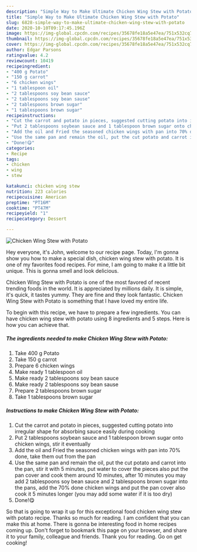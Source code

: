 ```yaml
---
description: "Simple Way to Make Ultimate Chicken Wing Stew with Potato"
title: "Simple Way to Make Ultimate Chicken Wing Stew with Potato"
slug: 6828-simple-way-to-make-ultimate-chicken-wing-stew-with-potato
date: 2020-10-10T09:17:45.196Z
image: https://img-global.cpcdn.com/recipes/35678fe18a5e47ea/751x532cq70/chicken-wing-stew-with-potato-recipe-main-photo.jpg
thumbnail: https://img-global.cpcdn.com/recipes/35678fe18a5e47ea/751x532cq70/chicken-wing-stew-with-potato-recipe-main-photo.jpg
cover: https://img-global.cpcdn.com/recipes/35678fe18a5e47ea/751x532cq70/chicken-wing-stew-with-potato-recipe-main-photo.jpg
author: Edgar Parsons
ratingvalue: 4.2
reviewcount: 10419
recipeingredient:
- "400 g Potato"
- "150 g carrot"
- "6 chicken wings"
- "1 tablespoon oil"
- "2 tablespoons soy bean sauce"
- "2 tablespoons soy bean sause"
- "2 tablespoons brown sugar"
- "1 tablespoons brown sugar"
recipeinstructions:
- "Cut the carrot and potato in pieces, suggested cutting potato into irregular shape for absorbing sauce easily during cooking"
- "Put 2 tablespoons soybean sauce and 1 tablespoon brown sugar onto chicken wings, stir it eventually"
- "Add the oil and Fried the seasoned chicken wings with pan into 70% done, take them out from the pan"
- "Use the same pan and remain the oil, put the cut potato and carrot into the pan, stir it with 5 minutes, put water to cover the pieces also put the pan cover and cook them around 10 minutes, after 10 minutes you may add 2 tablespoons soy bean sauce and 2 tablespoons brown sugar into the pans, add the 70% done chicken wings and put the pan cover also cook it 5 minutes longer (you may add some water if it is too dry)"
- "Done!😋"
categories:
- Recipe
tags:
- chicken
- wing
- stew

katakunci: chicken wing stew 
nutrition: 223 calories
recipecuisine: American
preptime: "PT16M"
cooktime: "PT47M"
recipeyield: "1"
recipecategory: Dessert

---
```



![Chicken Wing Stew with Potato](https://img-global.cpcdn.com/recipes/35678fe18a5e47ea/751x532cq70/chicken-wing-stew-with-potato-recipe-main-photo.jpg)

Hey everyone, it's John, welcome to our recipe page. Today, I'm gonna show you how to make a special dish, chicken wing stew with potato. It is one of my favorites food recipes. For mine, I am going to make it a little bit unique. This is gonna smell and look delicious.



Chicken Wing Stew with Potato is one of the most favored of recent trending foods in the world. It is appreciated by millions daily. It is simple, it's quick, it tastes yummy. They are fine and they look fantastic. Chicken Wing Stew with Potato is something that I have loved my entire life.


To begin with this recipe, we have to prepare a few ingredients. You can have chicken wing stew with potato using 8 ingredients and 5 steps. Here is how you can achieve that.

<!--inarticleads1-->

##### The ingredients needed to make Chicken Wing Stew with Potato:

1. Take 400 g Potato
1. Take 150 g carrot
1. Prepare 6 chicken wings
1. Make ready 1 tablespoon oil
1. Make ready 2 tablespoons soy bean sauce
1. Make ready 2 tablespoons soy bean sause
1. Prepare 2 tablespoons brown sugar
1. Take 1 tablespoons brown sugar




<!--inarticleads2-->

##### Instructions to make Chicken Wing Stew with Potato:

1. Cut the carrot and potato in pieces, suggested cutting potato into irregular shape for absorbing sauce easily during cooking
1. Put 2 tablespoons soybean sauce and 1 tablespoon brown sugar onto chicken wings, stir it eventually
1. Add the oil and Fried the seasoned chicken wings with pan into 70% done, take them out from the pan
1. Use the same pan and remain the oil, put the cut potato and carrot into the pan, stir it with 5 minutes, put water to cover the pieces also put the pan cover and cook them around 10 minutes, after 10 minutes you may add 2 tablespoons soy bean sauce and 2 tablespoons brown sugar into the pans, add the 70% done chicken wings and put the pan cover also cook it 5 minutes longer (you may add some water if it is too dry)
1. Done!😋




So that is going to wrap it up for this exceptional food chicken wing stew with potato recipe. Thanks so much for reading. I am confident that you can make this at home. There is gonna be interesting food in home recipes coming up. Don't forget to bookmark this page on your browser, and share it to your family, colleague and friends. Thank you for reading. Go on get cooking!
